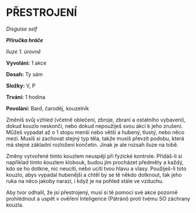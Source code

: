 # PŘESTROJENÍ

*Disguise self*

***Příručka hráče***

*Iluze 1. úrovně*

**Vyvolání:** 1 akce

**Dosah:** Ty sám

**Složky:** V, P

**Trvání:** 1 hodina

**Povolání:** Bard, čaroděj, kouzelník

Změníš svůj vzhled (včetně oblečení, zbroje, zbraní a ostatního vybavení), dokud kouzlo neskončí, nebo dokud nepoužiješ svou akci k jeho zrušení. Můžeš vypadat až o 1 stopu menší nebo větší a hubený, tlustý, nebo něco mezi. Musíš si zachovat stejný typ těla, takže musíš převzít podobu, která má stejné základní rozložení končetin. Jinak je ale rozsah iluze na tobě. 

Změny vytvořené tímto kouzlem neuspějí při fyzické kontrole. Přidáš-li si například timto kouzlem klobouk, budou jím procházet předměty a každý, kdo se ho dotkne, nic neucítí, nebo ucítí tvou hlavu a vlasy. Použiješ-li toto kouzlo, abys vypadal hubenější a chtěl by se tě někdo dotknout, tak jeho ruka na něco jakoby narazí, i když je na pohled stále ve vzduchu. 

Aby tvor odhalil, že jsi přestrojený, musí si tě pomocí své akce pozorně prohlédnout a uspět v ověření Inteligence (Pátrání) proti tvému SO záchrany kouzla.

